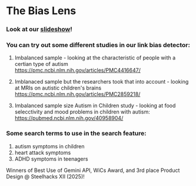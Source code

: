 # The Bias Lens

### Look at our [slideshow](https://docs.google.com/presentation/d/1SXx_cWT83aJdWqlimxSaHbuFVnbcVW8SgjWEwELROtY/edit?usp=sharing)!

### You can try out some different studies in our link bias detector:

1. Imbalanced sample - looking at the characteristic of people with a certian type of autism
https://pmc.ncbi.nlm.nih.gov/articles/PMC4416647/

2. Imblanaced sample but the researchers took that into account - looking at MRIs on autistic children's brains
https://pmc.ncbi.nlm.nih.gov/articles/PMC2859218/

3. Imbalanced sample size Autism in Children study - looking at food selecctivity and mood problems in children with autism:
https://pubmed.ncbi.nlm.nih.gov/40958904/


### Some search terms to use in the search feature:
1. autism symptoms in children
2. heart attack symptoms
3. ADHD symptoms in teenagers



Winners of Best Use of Gemini API, WiCs Award, and 3rd place Product Design @ Steelhacks XII (2025)!
